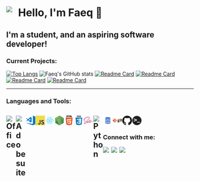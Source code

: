 # Hello, I'm Faeq 🖖[<img align="left" width="32px" src="https://th.bing.com/th/id/R.77cd1cba6ee8c0853c39e135bf0e0a43?rik=n3Pk%2f3%2f2Zf42mw&riu=http%3a%2f%2fcdn.onlinewebfonts.com%2fsvg%2fdownload_534267.png&ehk=g%2b31x%2b4h91LtLoU5Wc2a641UChHRlrZMupg5u7qfLc0%3d&risl=&pid=ImgRaw" />][pr]

## I'm a student, and an aspiring software developer!


### Current Projects:
[![Top Langs](https://github-readme-stats.vercel.app/api/top-langs/?username=Faeq-F)](https://github.com/Faeq-F/github-readme-stats) ![Faeq's GitHub stats](https://github-readme-stats.vercel.app/api?username=Faeq-F&show_icons=true)
[![Readme Card](https://github-readme-stats.vercel.app/api/pin/?username=Faeq-F&repo=Quokka)](https://github.com/Faeq-F/Quokka) [![Readme Card](https://github-readme-stats.vercel.app/api/pin/?username=Faeq-F&repo=Portable-Application-Launcher)](https://github.com/Faeq-F/Portable-Application-Launcher) [![Readme Card](https://github-readme-stats.vercel.app/api/pin/?username=Faeq-F&repo=Gideon)](https://github.com/Faeq-F/Gideon) [![Readme Card](https://github-readme-stats.vercel.app/api/pin/?username=Faeq-F&repo=MinimalBrowser)](https://github.com/Faeq-F/MinimalBrowser)

---
### Languages and Tools:
<img align="left" alt="Office" width="26px" src="https://upload.wikimedia.org/wikipedia/commons/thumb/5/5f/Microsoft_Office_logo_(2019%E2%80%93present).svg/1200px-Microsoft_Office_logo_(2019%E2%80%93present).svg.png" />&nbsp;&nbsp;<img align="left" alt="Adobe suite" width="26px" src="https://www.streamscheme.com/wp-content/uploads/2021/01/adobe-logo.png" />&nbsp;&nbsp;<img align="left" alt="Visual Studio Code" width="26px" src="https://raw.githubusercontent.com/github/explore/80688e429a7d4ef2fca1e82350fe8e3517d3494d/topics/visual-studio-code/visual-studio-code.png" />&nbsp;&nbsp;<img align="left" alt="JavaScript" width="26px" src="https://raw.githubusercontent.com/github/explore/80688e429a7d4ef2fca1e82350fe8e3517d3494d/topics/javascript/javascript.png" />&nbsp;&nbsp;<img align="left" alt="React" width="26px" src="https://raw.githubusercontent.com/github/explore/80688e429a7d4ef2fca1e82350fe8e3517d3494d/topics/react/react.png" />&nbsp;&nbsp;<img align="left" alt="Node.js" width="26px" src="https://raw.githubusercontent.com/github/explore/80688e429a7d4ef2fca1e82350fe8e3517d3494d/topics/nodejs/nodejs.png" />&nbsp;&nbsp;<img align="left" alt="HTML5" width="26px" src="https://raw.githubusercontent.com/github/explore/80688e429a7d4ef2fca1e82350fe8e3517d3494d/topics/html/html.png" />&nbsp;&nbsp;<img align="left" alt="CSS3" width="26px" src="https://raw.githubusercontent.com/github/explore/80688e429a7d4ef2fca1e82350fe8e3517d3494d/topics/css/css.png" />&nbsp;&nbsp;<img align="left" alt="Sass" width="26px" src="https://raw.githubusercontent.com/github/explore/80688e429a7d4ef2fca1e82350fe8e3517d3494d/topics/sass/sass.png" />&nbsp;&nbsp;<img align="left" alt="Python" width="26px" src="https://th.bing.com/th/id/OIP.N4UzEAB1YnVpwxSDF_2pKwAAAA?pid=ImgDet&rs=1" />&nbsp;&nbsp;<img align="left" alt="SQL" width="26px" src="https://raw.githubusercontent.com/github/explore/80688e429a7d4ef2fca1e82350fe8e3517d3494d/topics/sql/sql.png" />&nbsp;&nbsp;<img align="left" alt="Git" width="26px" src="https://raw.githubusercontent.com/github/explore/80688e429a7d4ef2fca1e82350fe8e3517d3494d/topics/git/git.png" />&nbsp;&nbsp;<img align="left" alt="GitHub" width="26px" src="https://raw.githubusercontent.com/github/explore/78df643247d429f6cc873026c0622819ad797942/topics/github/github.png" />&nbsp;&nbsp;<img align="left" alt="Terminal" width="26px" src="https://raw.githubusercontent.com/github/explore/80688e429a7d4ef2fca1e82350fe8e3517d3494d/topics/terminal/terminal.png" />
---
### Connect with me:
[<img align="left" width="22px" src="https://cdn.jsdelivr.net/npm/simple-icons@v3/icons/linkedin.svg" />][linkedin]
&nbsp;&nbsp;&nbsp;&nbsp;
[<img align="left" width="22px" src="https://cdn.jsdelivr.net/npm/simple-icons@v3/icons/twitter.svg" />][twitter]
&nbsp;&nbsp;&nbsp;&nbsp;
[<img align="left" width="22px" src="https://cdn.jsdelivr.net/npm/simple-icons@v3/icons/instagram.svg" />][instagram] 
<br />
<br />

[twitter]: https://twitter.com/Mx_Faeq
[instagram]: https://instagram.com/faeq._
[linkedin]: www.linkedin.com/in/faeq
[pr]: https://en.pronouns.page/@faeq
